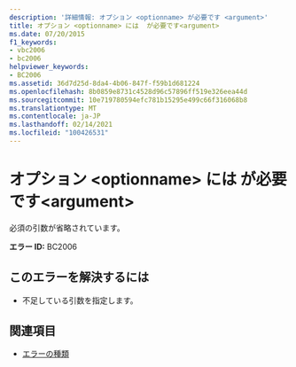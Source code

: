 ```yaml
---
description: '詳細情報: オプション <optionname> が必要です <argument>'
title: オプション <optionname> には  が必要です<argument>
ms.date: 07/20/2015
f1_keywords:
- vbc2006
- bc2006
helpviewer_keywords:
- BC2006
ms.assetid: 36d7d25d-8da4-4b06-847f-f59b1d681224
ms.openlocfilehash: 8b0859e8731c4528d96c57896ff519e326eea44d
ms.sourcegitcommit: 10e719780594efc781b15295e499c66f316068b8
ms.translationtype: MT
ms.contentlocale: ja-JP
ms.lasthandoff: 02/14/2021
ms.locfileid: "100426531"
---
```

# <a name="option-optionname-requires-argument"></a>オプション \<optionname> には  が必要です\<argument>

必須の引数が省略されています。  
  
 **エラー ID:** BC2006  
  
## <a name="to-correct-this-error"></a>このエラーを解決するには  
  
- 不足している引数を指定します。  
  
## <a name="see-also"></a>関連項目

- [エラーの種類](../programming-guide/language-features/error-types.md)
